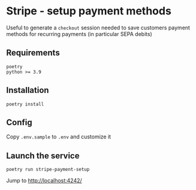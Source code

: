 # Stripe - setup payment methods

Useful to generate a `checkout` session needed to save customers payment methods for recurring payments (in particular SEPA debits)


## Requirements

    poetry
    python >= 3.9

## Installation

    poetry install

## Config

Copy `.env.sample` to `.env` and customize it

## Launch the service

    poetry run stripe-payment-setup

Jump to [http://localhost:4242/](http://localhost:4242/)
